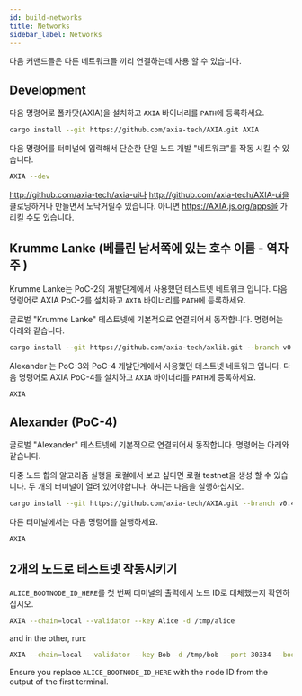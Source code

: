 ```yaml
---
id: build-networks
title: Networks
sidebar_label: Networks
---
```


다음 커맨드들은 다른 네트워크들 끼리 연결하는데 사용 할 수 있습니다.

## Development

다음 명령어로 폴카닷(AXIA)을 설치하고 `AXIA` 바이너리를 `PATH`에 등록하세요.

```bash
cargo install --git https://github.com/axia-tech/AXIA.git AXIA
```

다음 명령어를 터미널에 입력해서 단순한 단일 노드 개발 "네트워크"를 작동 시킬 수 있습니다.

```bash
AXIA --dev
```

http://github.com/axia-tech/axia-ui나 http://github.com/axia-tech/AXIA-ui을 클로닝하거나 만들면서 노닥거릴수 있습니다. 아니면 https://AXIA.js.org/apps을 가리킬 수도 있습니다.

## Krumme Lanke (베를린 남서쪽에 있는 호수 이름 - 역자 주 )

Krumme Lanke는 PoC-2의 개발단계에서 사용했던 테스트넷 네트워크 입니다. 다음 명령어로 AXIA PoC-2를 설치하고 `AXIA` 바이너리를 `PATH`에 등록하세요.

글로벌 "Krumme Lanke" 테스트넷에 기본적으로 연결되어서 동작합니다. 명령어는 아래와 같습니다.

```bash
cargo install --git https://github.com/axia-tech/axlib.git --branch v0.2 AXIA
```

Alexander 는 PoC-3와 PoC-4 개발단계에서 사용했던 테스트넷 네트워크 입니다. 다음 명령어로 AXIA PoC-4를 설치하고 `AXIA` 바이너리를 `PATH`에 등록하세요.

```bash
AXIA
```

## Alexander (PoC-4)

글로벌 "Alexander" 테스트넷에 기본적으로 연결되어서 동작합니다. 명령어는 아래와 같습니다.

다중 노드 합의 알고리즘 실행을 로컬에서 보고 싶다면 로컬 testnet을 생성 할 수 있습니다. 두 개의 터미널이 열려 있어야합니다. 하나는 다음을 실행하십시오.

```bash
cargo install --git https://github.com/axia-tech/AXIA.git --branch v0.4 AXIA
```

다른 터미널에서는 다음 명령어를 실행하세요.

```bash
AXIA
```

## 2개의 노드로 테스트넷 작동시키기

`ALICE_BOOTNODE_ID_HERE`를 첫 번째 터미널의 출력에서 노드 ID로 대체했는지 확인하십시오.

```bash
AXIA --chain=local --validator --key Alice -d /tmp/alice
```

and in the other, run:

```bash
AXIA --chain=local --validator --key Bob -d /tmp/bob --port 30334 --bootnodes '/ip4/127.0.0.1/tcp/30333/p2p/ALICE_BOOTNODE_ID_HERE'
```

Ensure you replace `ALICE_BOOTNODE_ID_HERE` with the node ID from the output of the first terminal.
